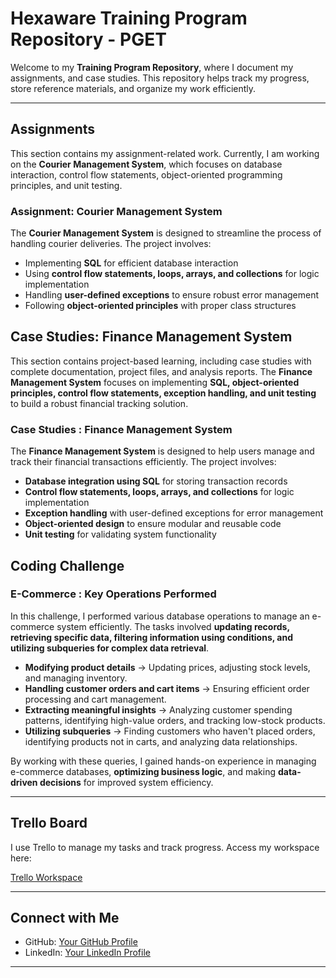 # Hexaware Training Program Repository  - PGET

Welcome to my **Training Program Repository**, where I document my  assignments, and case studies. This repository helps track my progress, store reference materials, and organize my work efficiently.  

---

## **Assignments** 

This section contains my assignment-related work. Currently, I am working on the **Courier Management System**, which focuses on database interaction, control flow statements, object-oriented programming principles, and unit testing.  

### **Assignment: Courier Management System**  
The **Courier Management System** is designed to streamline the process of handling courier deliveries. The project involves:  
- Implementing **SQL** for efficient database interaction  
- Using **control flow statements, loops, arrays, and collections** for logic implementation  
- Handling **user-defined exceptions** to ensure robust error management  
- Following **object-oriented principles** with proper class structures  


## **Case Studies: Finance Management System**  

This section contains project-based learning, including case studies with complete documentation, project files, and analysis reports. The **Finance Management System** focuses on implementing **SQL, object-oriented principles, control flow statements, exception handling, and unit testing** to build a robust financial tracking solution.  

### **Case Studies : Finance Management System**  
The **Finance Management System** is designed to help users manage and track their financial transactions efficiently. The project involves:  
- **Database integration using SQL** for storing transaction records  
- **Control flow statements, loops, arrays, and collections** for logic implementation  
- **Exception handling** with user-defined exceptions for error management  
- **Object-oriented design** to ensure modular and reusable code  
- **Unit testing** for validating system functionality

  
## **Coding Challenge**  

### **E-Commerce : Key Operations Performed**
In this challenge, I performed various database operations to manage an e-commerce system efficiently. The tasks involved **updating records, retrieving specific data, filtering information using conditions, and utilizing subqueries for complex data retrieval**.  

- **Modifying product details** → Updating prices, adjusting stock levels, and managing inventory.  
- **Handling customer orders and cart items** → Ensuring efficient order processing and cart management.  
- **Extracting meaningful insights** → Analyzing customer spending patterns, identifying high-value orders, and tracking low-stock products.  
- **Utilizing subqueries** → Finding customers who haven't placed orders, identifying products not in carts, and analyzing data relationships.  

By working with these queries, I gained hands-on experience in managing e-commerce databases, **optimizing business logic**, and making **data-driven decisions** for improved system efficiency. 

---

## **Trello Board**  
I use Trello to manage my tasks and track progress. Access my workspace here:  

[Trello Workspace](https://trello.com/invite/b/67d27948a43ac3eafe8ab533/ATTI31d7e1201e52bff1fe604b2dce340a06A180F999/hexaware-technical-training)  


---


## Connect with Me
- GitHub: [Your GitHub Profile](https://github.com/Reshmika19)
- LinkedIn: [Your LinkedIn Profile](#https://www.linkedin.com/in/reshmika-k-s-19se/)

---

